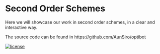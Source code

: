 # Second Order Schemes

Here we will showcase our work in second order schemes, in a clear and interactive way.

The source code can be found in https://github.com/AunSiro/optibot

[![license](https://img.shields.io/badge/license-MIT-blue.svg?style=flat-square)](https://raw.githubusercontent.com/AunSiro/optibot/main/LICENSE)
